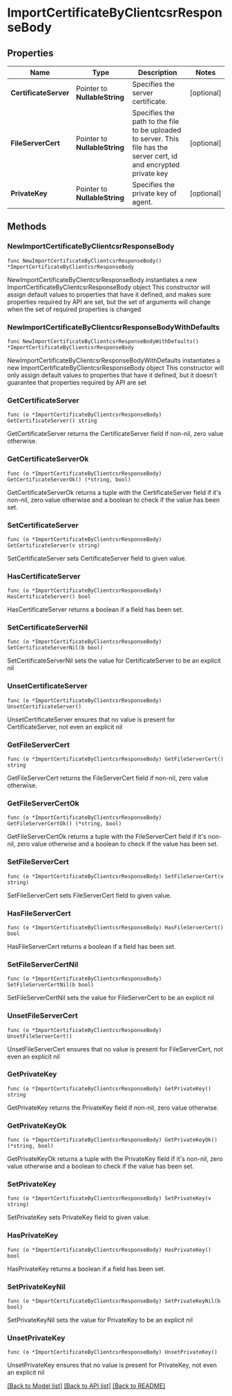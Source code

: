 # ImportCertificateByClientcsrResponseBody

## Properties

Name | Type | Description | Notes
------------ | ------------- | ------------- | -------------
**CertificateServer** | Pointer to **NullableString** | Specifies the server certificate. | [optional] 
**FileServerCert** | Pointer to **NullableString** | Specifies the path to the file to be uploaded to server. This file has the server cert, id and encrypted private key | [optional] 
**PrivateKey** | Pointer to **NullableString** | Specifies the private key of agent. | [optional] 

## Methods

### NewImportCertificateByClientcsrResponseBody

`func NewImportCertificateByClientcsrResponseBody() *ImportCertificateByClientcsrResponseBody`

NewImportCertificateByClientcsrResponseBody instantiates a new ImportCertificateByClientcsrResponseBody object
This constructor will assign default values to properties that have it defined,
and makes sure properties required by API are set, but the set of arguments
will change when the set of required properties is changed

### NewImportCertificateByClientcsrResponseBodyWithDefaults

`func NewImportCertificateByClientcsrResponseBodyWithDefaults() *ImportCertificateByClientcsrResponseBody`

NewImportCertificateByClientcsrResponseBodyWithDefaults instantiates a new ImportCertificateByClientcsrResponseBody object
This constructor will only assign default values to properties that have it defined,
but it doesn't guarantee that properties required by API are set

### GetCertificateServer

`func (o *ImportCertificateByClientcsrResponseBody) GetCertificateServer() string`

GetCertificateServer returns the CertificateServer field if non-nil, zero value otherwise.

### GetCertificateServerOk

`func (o *ImportCertificateByClientcsrResponseBody) GetCertificateServerOk() (*string, bool)`

GetCertificateServerOk returns a tuple with the CertificateServer field if it's non-nil, zero value otherwise
and a boolean to check if the value has been set.

### SetCertificateServer

`func (o *ImportCertificateByClientcsrResponseBody) SetCertificateServer(v string)`

SetCertificateServer sets CertificateServer field to given value.

### HasCertificateServer

`func (o *ImportCertificateByClientcsrResponseBody) HasCertificateServer() bool`

HasCertificateServer returns a boolean if a field has been set.

### SetCertificateServerNil

`func (o *ImportCertificateByClientcsrResponseBody) SetCertificateServerNil(b bool)`

 SetCertificateServerNil sets the value for CertificateServer to be an explicit nil

### UnsetCertificateServer
`func (o *ImportCertificateByClientcsrResponseBody) UnsetCertificateServer()`

UnsetCertificateServer ensures that no value is present for CertificateServer, not even an explicit nil
### GetFileServerCert

`func (o *ImportCertificateByClientcsrResponseBody) GetFileServerCert() string`

GetFileServerCert returns the FileServerCert field if non-nil, zero value otherwise.

### GetFileServerCertOk

`func (o *ImportCertificateByClientcsrResponseBody) GetFileServerCertOk() (*string, bool)`

GetFileServerCertOk returns a tuple with the FileServerCert field if it's non-nil, zero value otherwise
and a boolean to check if the value has been set.

### SetFileServerCert

`func (o *ImportCertificateByClientcsrResponseBody) SetFileServerCert(v string)`

SetFileServerCert sets FileServerCert field to given value.

### HasFileServerCert

`func (o *ImportCertificateByClientcsrResponseBody) HasFileServerCert() bool`

HasFileServerCert returns a boolean if a field has been set.

### SetFileServerCertNil

`func (o *ImportCertificateByClientcsrResponseBody) SetFileServerCertNil(b bool)`

 SetFileServerCertNil sets the value for FileServerCert to be an explicit nil

### UnsetFileServerCert
`func (o *ImportCertificateByClientcsrResponseBody) UnsetFileServerCert()`

UnsetFileServerCert ensures that no value is present for FileServerCert, not even an explicit nil
### GetPrivateKey

`func (o *ImportCertificateByClientcsrResponseBody) GetPrivateKey() string`

GetPrivateKey returns the PrivateKey field if non-nil, zero value otherwise.

### GetPrivateKeyOk

`func (o *ImportCertificateByClientcsrResponseBody) GetPrivateKeyOk() (*string, bool)`

GetPrivateKeyOk returns a tuple with the PrivateKey field if it's non-nil, zero value otherwise
and a boolean to check if the value has been set.

### SetPrivateKey

`func (o *ImportCertificateByClientcsrResponseBody) SetPrivateKey(v string)`

SetPrivateKey sets PrivateKey field to given value.

### HasPrivateKey

`func (o *ImportCertificateByClientcsrResponseBody) HasPrivateKey() bool`

HasPrivateKey returns a boolean if a field has been set.

### SetPrivateKeyNil

`func (o *ImportCertificateByClientcsrResponseBody) SetPrivateKeyNil(b bool)`

 SetPrivateKeyNil sets the value for PrivateKey to be an explicit nil

### UnsetPrivateKey
`func (o *ImportCertificateByClientcsrResponseBody) UnsetPrivateKey()`

UnsetPrivateKey ensures that no value is present for PrivateKey, not even an explicit nil

[[Back to Model list]](../README.md#documentation-for-models) [[Back to API list]](../README.md#documentation-for-api-endpoints) [[Back to README]](../README.md)


